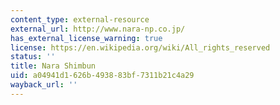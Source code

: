 ```yaml
---
content_type: external-resource
external_url: http://www.nara-np.co.jp/
has_external_license_warning: true
license: https://en.wikipedia.org/wiki/All_rights_reserved
status: ''
title: Nara Shimbun
uid: a04941d1-626b-4938-83bf-7311b21c4a29
wayback_url: ''
---
```

